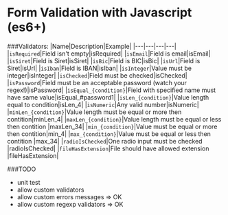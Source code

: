 # Form Validation with Javascript (es6+)

###Validators:
|Name|Description|Example|
|---|---|---|---|
|`isRequired`|Field isn't empty|isRequired|
|`isEmail`|Field is email|isEmail|
|`isSiret`|Field is Siret|isSiret|
|`isBic`|Field is BIC|isBic|
|`isUrl`|Field is Siret|isUrl|
|`isIban`|Field is IBAN|isIban|
|`isInteger`|Value must be integer|isInteger|
|`isChecked`|Field must be checked|isChecked|
|`isPassword`|Field must be an acceptable password (watch your regex!)|isPassword|
|`isEqual_{condition}`|Field with specified name must have same value|isEqual_#password1|
|`isLen_{condition}`|Value length equal to condition|isLen_4|
|`isNumeric`|Any valid number|isNumeric|
|`minLen_{condition}`|Value length must be equal or more then contition|minLen_4|
|`maxLen_{condition}`|Value length must be equal or less then contition |maxLen_34|
|`min_{condition}`|Value must be equal or more then contition|min_4|
|`max_{condition}`|Value must be equal or less then contition |max_34|
|`radioIsChecked`|One radio input must be checked |radioIsChecked|
|`fileHasExtension`|File should have allowed extension |fileHasExtension|

###TODO
 - unit test
 - allow custom validators
 - allow custom errors messages => OK
 - allow custom regexp validators => OK